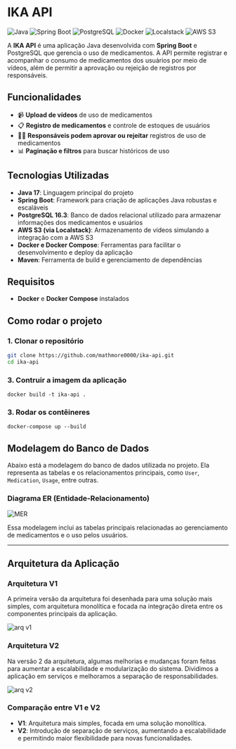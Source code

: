 # IKA API

![Java](https://img.shields.io/badge/Java-17-orange)
![Spring Boot](https://img.shields.io/badge/Spring%20Boot-brightgreen)
![PostgreSQL](https://img.shields.io/badge/PostgreSQL-16.3-blue)
![Docker](https://img.shields.io/badge/Docker-27.2.0-blue)
![Localstack](https://img.shields.io/badge/Localstack-1.20.0-blue)
![AWS S3](https://img.shields.io/badge/AWS%20S3-mock%20via%20Localstack-yellowgreen)

A **IKA API** é uma aplicação Java desenvolvida com **Spring Boot** e PostgreSQL que gerencia o uso de medicamentos. A API permite registrar e acompanhar o consumo de medicamentos dos usuários por meio de vídeos, além de permitir a aprovação ou rejeição de registros por responsáveis.

## Funcionalidades

- 📹 **Upload de vídeos** de uso de medicamentos
- 📋 **Registro de medicamentos** e controle de estoques de usuários
- 👨‍⚕️ **Responsáveis podem aprovar ou rejeitar** registros de uso de medicamentos
- 📊 **Paginação e filtros** para buscar históricos de uso

## Tecnologias Utilizadas

- **Java 17**: Linguagem principal do projeto
- **Spring Boot**: Framework para criação de aplicações Java robustas e escaláveis
- **PostgreSQL 16.3**: Banco de dados relacional utilizado para armazenar informações dos medicamentos e usuários
- **AWS S3 (via Localstack)**: Armazenamento de vídeos simulando a integração com a AWS S3
- **Docker e Docker Compose**: Ferramentas para facilitar o desenvolvimento e deploy da aplicação
- **Maven**: Ferramenta de build e gerenciamento de dependências

## Requisitos

- **Docker** e **Docker Compose** instalados

## Como rodar o projeto

### 1. Clonar o repositório

```bash
git clone https://github.com/mathmore0000/ika-api.git
cd ika-api
```

### 3. Contruir a imagem da aplicação
```
docker build -t ika-api .
```

### 3. Rodar os contêineres
```
docker-compose up --build
```

## Modelagem do Banco de Dados

Abaixo está a modelagem do banco de dados utilizada no projeto. Ela representa as tabelas e os relacionamentos principais, como `User`, `Medication`, `Usage`, entre outras.

### Diagrama ER (Entidade-Relacionamento)
![MER](https://github.com/user-attachments/assets/caeac83b-0a7e-4b7b-961b-7f9e2c48edc4)

Essa modelagem inclui as tabelas principais relacionadas ao gerenciamento de medicamentos e o uso pelos usuários.

---

## Arquitetura da Aplicação

### Arquitetura V1

A primeira versão da arquitetura foi desenhada para uma solução mais simples, com arquitetura monolítica e focada na integração direta entre os componentes principais da aplicação.

![arq v1](https://github.com/user-attachments/assets/9cbb37df-a136-4300-ba6e-cbadf4e74678)

### Arquitetura V2

Na versão 2 da arquitetura, algumas melhorias e mudanças foram feitas para aumentar a escalabilidade e modularização do sistema. Dividimos a aplicação em serviços e melhoramos a separação de responsabilidades.

![arq v2](https://github.com/user-attachments/assets/5539d37c-2a55-4bad-a0b5-1b715789cbca)

### Comparação entre V1 e V2

- **V1**: Arquitetura mais simples, focada em uma solução monolítica.
- **V2**: Introdução de separação de serviços, aumentando a escalabilidade e permitindo maior flexibilidade para novas funcionalidades.

